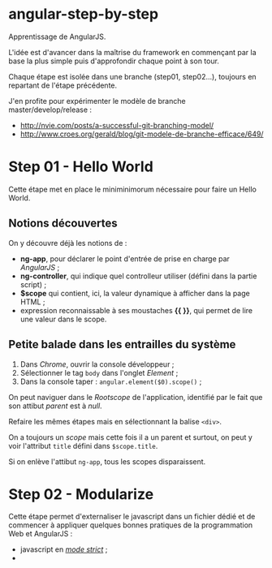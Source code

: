 # angular-step-by-step

Apprentissage de AngularJS. 

L'idée est d'avancer dans la maîtrise du framework en commençant par la base la plus simple puis d'approfondir chaque point à son tour.

Chaque étape est isolée dans une branche (step01, step02...), toujours en repartant de l'étape précédente.

J'en profite pour expérimenter le modèle de branche master/develop/release : 

- http://nvie.com/posts/a-successful-git-branching-model/
- http://www.croes.org/gerald/blog/git-modele-de-branche-efficace/649/

# Step 01 - Hello World

Cette étape met en place le miniminimorum nécessaire pour faire un Hello World.

## Notions découvertes 

On y découvre déjà les notions de :

- **ng-app**, pour déclarer le point d'entrée de prise en charge par *AngularJS* ;
- **ng-controller**, qui indique quel controlleur utiliser (défini dans la partie script) ;
- **$scope** qui contient, ici, la valeur dynamique à afficher dans la page HTML ;
- expression reconnaissable à ses moustaches **{{ }}**, qui permet de lire une valeur dans le scope.

## Petite balade dans les entrailles du système

1. Dans *Chrome*, ouvrir la console développeur ;
1. Sélectionner le tag `body` dans l'onglet *Element* ;
1. Dans la console taper : `angular.element($0).scope()` ;

On peut naviguer dans le *Rootscope* de l'application, identifié par le fait que son attibut *parent* est à *null*.

Refaire les mêmes étapes mais en sélectionnant la balise `<div>`.

On a toujours un *scope* mais cette fois il a un parent et surtout, on peut y voir l'attribut `title` défini dans `$scope.title`.

Si on enlève l'attibut `ng-app`, tous les scopes disparaissent.

# Step 02 - Modularize

Cette étape permet d'externaliser le javascript dans un fichier dédié et de commencer à appliquer quelques bonnes pratiques de la programmation Web et AngularJS :

- javascript en [*mode strict*](https://developer.mozilla.org/fr/docs/Web/JavaScript/Reference/Strict_mode) ;
- 
